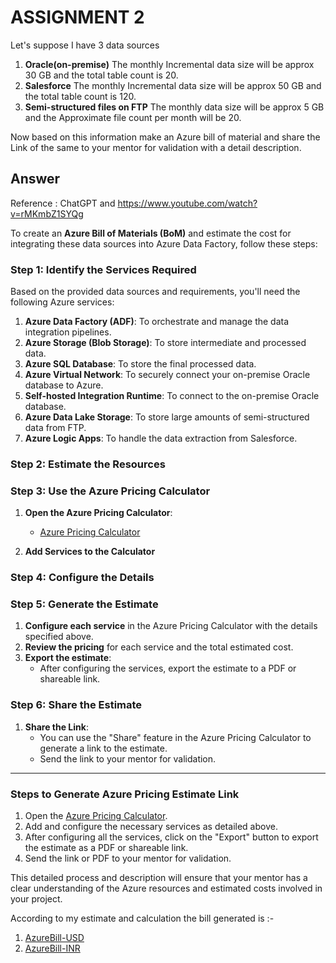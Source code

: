 # ASSIGNMENT 2

Let's suppose I have 3 data sources 
1) **Oracle(on-premise)** The monthly Incremental data size will be approx 30 GB and the total table count is 20. 
2) **Salesforce** The monthly Incremental data size will be approx 50 GB and the total table count is 120. 
3) **Semi-structured files on FTP** The monthly data size will be approx 5 GB and the Approximate file count per month will be 20.

Now based on this information make an Azure bill of material and share the Link of the same to your mentor for validation with a detail description.

## Answer

Reference : ChatGPT and https://www.youtube.com/watch?v=rMKmbZ1SYQg

To create an **Azure Bill of Materials (BoM)** and estimate the cost for integrating these data sources into Azure Data Factory, follow these steps:

### Step 1: Identify the Services Required

Based on the provided data sources and requirements, you'll need the following Azure services:

1. **Azure Data Factory (ADF)**: To orchestrate and manage the data integration pipelines.
2. **Azure Storage (Blob Storage)**: To store intermediate and processed data.
3. **Azure SQL Database**: To store the final processed data.
4. **Azure Virtual Network**: To securely connect your on-premise Oracle database to Azure.
5. **Self-hosted Integration Runtime**: To connect to the on-premise Oracle database.
6. **Azure Data Lake Storage**: To store large amounts of semi-structured data from FTP.
7. **Azure Logic Apps**: To handle the data extraction from Salesforce.

### Step 2: Estimate the Resources

### Step 3: Use the Azure Pricing Calculator

1. **Open the Azure Pricing Calculator**:
   - [Azure Pricing Calculator](https://azure.microsoft.com/en-us/pricing/calculator/)

2. **Add Services to the Calculator**

### Step 4: Configure the Details


### Step 5: Generate the Estimate

1. **Configure each service** in the Azure Pricing Calculator with the details specified above.
2. **Review the pricing** for each service and the total estimated cost.
3. **Export the estimate**:
   - After configuring the services, export the estimate to a PDF or shareable link.

### Step 6: Share the Estimate

1. **Share the Link**:
   - You can use the "Share" feature in the Azure Pricing Calculator to generate a link to the estimate.
   - Send the link to your mentor for validation.


---

### Steps to Generate Azure Pricing Estimate Link

1. Open the [Azure Pricing Calculator](https://azure.microsoft.com/en-us/pricing/calculator/).
2. Add and configure the necessary services as detailed above.
3. After configuring all the services, click on the "Export" button to export the estimate as a PDF or shareable link.
4. Send the link or PDF to your mentor for validation.

This detailed process and description will ensure that your mentor has a clear understanding of the Azure resources and estimated costs involved in your project.

According to my estimate and calculation the bill generated is :-

1. [AzureBill-USD](./ExportedEstimate_USD.xlsx)
2. [AzureBill-INR](./ExportedEstimate_INR.xlsx)